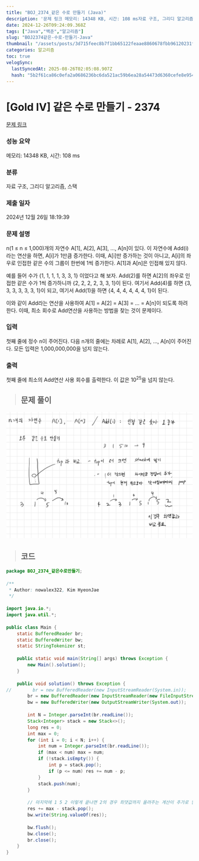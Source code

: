 ```yaml
---
title: "BOJ_2374_같은 수로 만들기 (Java)"
description: '문제 링크 메모리: 14348 KB, 시간: 108 ms자료 구조, 그리디 알고리즘, 스택2024년 12월 26일 18:19:39/\*\*Author: nowalex322, Kim HyeonJae\*/import java.io.;import java.util.;publ'
date: 2024-12-26T09:24:09.368Z
tags: ["Java","백준","알고리즘"]
slug: "BOJ2374같은-수로-만들기-Java"
thumbnail: "/assets/posts/3d715feec8b7f1bb65122feaae8860678fbb96120231f727e2180490e78d203e.png"
categories: 알고리즘
toc: true
velogSync:
  lastSyncedAt: 2025-08-26T02:05:08.907Z
  hash: "5b2f61ca86c0efa2a0686236bc6da521ac59b6ea28a54473d6360cefe8e954c9"
---
```


# [Gold IV] 같은 수로 만들기 - 2374 

[문제 링크](https://www.acmicpc.net/problem/2374) 

### 성능 요약

메모리: 14348 KB, 시간: 108 ms

### 분류

자료 구조, 그리디 알고리즘, 스택

### 제출 일자

2024년 12월 26일 18:19:39

### 문제 설명

<p>n(1 ≤ n ≤ 1,000)개의 자연수 A[1], A[2], A[3], …, A[n]이 있다. 이 자연수에 Add(i)라는 연산을 하면, A[i]가 1만큼 증가한다. 이때, A[i]만 증가하는 것이 아니고, A[i]의 좌우로 인접한 같은 수의 그룹이 한번에 1씩 증가한다. A[1]과 A[n]은 인접해 있지 않다.</p>

<p>예를 들어 수가 {1, 1, 1, 1, 3, 3, 1} 이었다고 해 보자. Add(2)를 하면 A[2]의 좌우로 인접한 같은 수가 1씩 증가하니까 {2, 2, 2, 2, 3, 3, 1}이 된다. 여기서 Add(4)를 하면 {3, 3, 3, 3, 3, 3, 1}이 되고, 여기서 Add(1)을 하면 {4, 4, 4, 4, 4, 4, 1}이 된다.</p>

<p>이와 같이 Add라는 연산을 사용하여 A[1] = A[2] = A[3] = … = A[n]이 되도록 하려 한다. 이때, 최소 회수로 Add연산을 사용하는 방법을 찾는 것이 문제이다.</p>

### 입력 

 <p>첫째 줄에 정수 n이 주어진다. 다음 n개의 줄에는 차례로 A[1], A[2], …, A[n]이 주어진다. 모든 입력은 1,000,000,000을 넘지 않는다.</p>

### 출력 

 <p>첫째 줄에 최소의 Add연산 사용 회수를 출력한다. 이 값은 10<sup>25</sup>을 넘지 않는다.</p>

> ## 문제 풀이

![](/assets/posts/3d715feec8b7f1bb65122feaae8860678fbb96120231f727e2180490e78d203e.png)

> ## 코드

```java
package BOJ_2374_같은수로만들기;

/**
 * Author: nowalex322, Kim HyeonJae
 */

import java.io.*;
import java.util.*;

public class Main {
    static BufferedReader br;
    static BufferedWriter bw;
    static StringTokenizer st;

    public static void main(String[] args) throws Exception {
        new Main().solution();
    }

    public void solution() throws Exception {
//        br = new BufferedReader(new InputStreamReader(System.in));
        br = new BufferedReader(new InputStreamReader(new FileInputStream("src/main/java/BOJ_2374_같은수로만들기/input.txt")));
        bw = new BufferedWriter(new OutputStreamWriter(System.out));

        int N = Integer.parseInt(br.readLine());
        Stack<Integer> stack = new Stack<>();
        long res = 0;
        int max = 0;
        for (int i = 0; i < N; i++) {
            int num = Integer.parseInt(br.readLine());
            if (max < num) max = num;
            if (!stack.isEmpty()) {
                int p = stack.pop();
                if (p <= num) res += num - p;
            }
            stack.push(num);
        }

        // 마지막에 1 5 2 이렇게 끝나면 2의 경우 최댓값까지 올려주는 계산이 추가로 필요
        res += max - stack.pop();
        bw.write(String.valueOf(res));

        bw.flush();
        bw.close();
        br.close();
    }
}
```